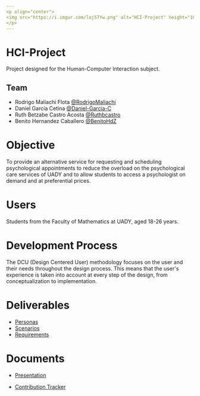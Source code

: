 ```yaml
---
<p align="center">
<img src="https://i.imgur.com/lojS7Yw.png" alt="HCI-Project" height="1024px" width="1024" />
</p>
---
```


# HCI-Project
Project designed for the Human-Computer Interaction subject.

## Team

- Rodrigo Maliachi Flota [@RodrigoMaliachi](https://github.com/RodrigoMaliachi "Click Here")
- Daniel García Cetina [@Daniel-Garcia-C](https://github.com/Daniel-Garcia-C "Click Here")
- Ruth Betzabe Castro Acosta [@Ruthbcastro](https://github.com/Ruthbcastro "Click Here")
- Benito Hernandez Caballero [@BenitoHdZ](https://github.com/BenitoHdZ "Click Here")

# Objective
To provide an alternative service for requesting and scheduling psychological appointments to reduce the overload on the psychological care services of UADY and to allow students to access a psychologist on demand and at preferential prices.

# Users
Students from the Faculty of Mathematics at UADY, aged 18-26 years.

# Development Process
The DCU (Design Centered User) methodology focuses on the user and their needs throughout the design process. This means that the user's experience is taken into account at every step of the design, from conceptualization to implementation.

# Deliverables
- [Personas](/PrimeraEntrega/Artefactos/Personas/ "Click Here")
- [Scenarios](/PrimeraEntrega/Artefactos/Escenarios/ "Click Here")
- [Requirements](/PrimeraEntrega/Artefactos/Requisitos/ "Click Here")

# Documents 
- [Presentation](/PrimeraEntrega/Documentación/Presentación/ "Click Here")

- [Contribution Tracker](/PrimeraEntrega/Artefactos/Tracker%20Contribución/ "Click Here")